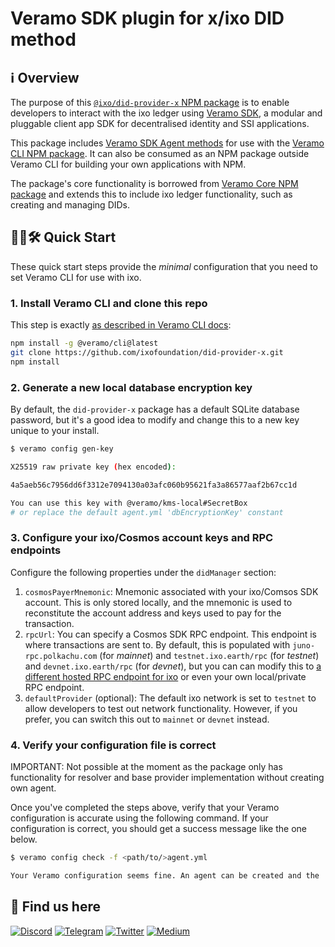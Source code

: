 # Veramo SDK plugin for x/ixo DID method

## ℹ️ Overview

The purpose of this [`@ixo/did-provider-x` NPM package](https://www.npmjs.com/package/@ixo/did-provider-x) is to enable developers to interact with the ixo ledger using [Veramo SDK](https://veramo.io/), a modular and pluggable client app SDK for decentralised identity and SSI applications.

This package includes [Veramo SDK Agent methods](https://veramo.io/docs/veramo_agent/plugins) for use with the [Veramo CLI NPM package](https://www.npmjs.com/package/@veramo/cli). It can also be consumed as an NPM package outside Veramo CLI for building your own applications with NPM.

The package's core functionality is borrowed from [Veramo Core NPM package](https://www.npmjs.com/package/@veramo/core) and extends this to include ixo ledger functionality, such as creating and managing DIDs.

## 🧑‍💻🛠 Quick Start

These quick start steps provide the _minimal_ configuration that you need to set Veramo CLI for use with ixo.

### 1. Install Veramo CLI and clone this repo

This step is exactly [as described in Veramo CLI docs](https://veramo.io/docs/veramo_agent/cli_tool/):

```bash
npm install -g @veramo/cli@latest
git clone https://github.com/ixofoundation/did-provider-x.git
npm install
```

### 2. Generate a new local database encryption key

By default, the `did-provider-x` package has a default SQLite database password, but it's a good idea to modify and change this to a new key unique to your install.

```bash
$ veramo config gen-key

X25519 raw private key (hex encoded):

4a5aeb56c7956dd6f3312e7094130a03afc060b95621fa3a86577aaf2b67cc1d

You can use this key with @veramo/kms-local#SecretBox
# or replace the default agent.yml 'dbEncryptionKey' constant
```

<!-- Take the key generated and replace the value under `dbEncryptionKey` in the [`agent.yml`](https://github.com/ixofoundation/did-provider-x/blob/main/agent.yml) file. -->

### 3. Configure your ixo/Cosmos account keys and RPC endpoints

Configure the following properties under the `didManager` section:

1. `cosmosPayerMnemonic`: Mnemonic associated with your ixo/Comsos SDK account<!-- (https://docs.cheqd.io/node/docs/cheqd-cli/cheqd-cli-key-management)-->. This is only stored locally, and the mnemonic is used to reconstitute the account address and keys used to pay for the transaction.
2. `rpcUrl`: You can specify a Cosmos SDK RPC endpoint. This endpoint is where transactions are sent to. By default, this is populated with `juno-rpc.polkachu.com` (for _mainnet_) and `testnet.ixo.earth/rpc` (for _testnet_) and `devnet.ixo.earth/rpc` (for _devnet_), but you can can modify this to [a different hosted RPC endpoint for ixo](https://cosmos.directory/ixo/nodes) or even your own local/private RPC endpoint.
3. `defaultProvider` (optional): The default ixo network is set to `testnet` to allow developers to test out network functionality. However, if you prefer, you can switch this out to `mainnet` or `devnet` instead.

### 4. Verify your configuration file is correct

IMPORTANT: Not possible at the moment as the package only has functionality for resolver and base provider implementation without creating own agent.

Once you've completed the steps above, verify that your Veramo configuration is accurate using the following command. If your configuration is correct, you should get a success message like the one below.

```bash
$ veramo config check -f <path/to/>agent.yml

Your Veramo configuration seems fine. An agent can be created and the 'agent.execute()' method can be called on it.
```

## 🙋 Find us here

[![Discord](https://img.shields.io/badge/Discord-7289DA?style=for-the-badge&logo=discord&logoColor=white)](https://discord.com/invite/ixo) [![Telegram](https://img.shields.io/badge/Telegram-2CA5E0?style=for-the-badge&logo=telegram&logoColor=white)](https://t.me/ixonetwork)
[![Twitter](https://img.shields.io/badge/Twitter-1DA1F2?style=for-the-badge&logo=twitter&logoColor=white)](https://twitter.com/ixoworld)
[![Medium](https://img.shields.io/badge/Medium-12100E?style=for-the-badge&logo=medium&logoColor=white)](https://medium.com/ixo-blog)
